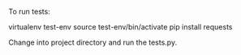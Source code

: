 To run tests:

  virtualenv test-env
  source test-env/bin/activate
  pip install requests

Change into project directory and run the tests.py.
